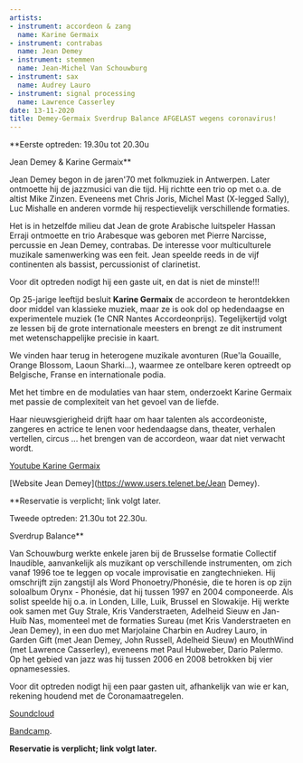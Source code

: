 ```yaml
---
artists:
- instrument: accordeon & zang
  name: Karine Germaix
- instrument: contrabas
  name: Jean Demey
- instrument: stemmen
  name: Jean-Michel Van Schouwburg
- instrument: sax
  name: Audrey Lauro
- instrument: signal processing
  name: Lawrence Casserley
date: 13-11-2020
title: Demey-Germaix Sverdrup Balance AFGELAST wegens coronavirus!
---
```

**Eerste optreden: 19.30u tot 20.30u 

Jean Demey & Karine Germaix** 

Jean Demey begon in de jaren'70 met folkmuziek in Antwerpen. Later ontmoette hij de jazzmusici van die 
tijd. Hij richtte een trio op met o.a. de altist Mike Zinzen. Eveneens met Chris Joris, Michel Mast 
(X-legged Sally), Luc Mishalle en anderen vormde hij respectievelijk verschillende formaties. 

Het is in hetzelfde milieu dat Jean de grote Arabische luitspeler Hassan Erraji ontmoette en trio 
Arabesque was geboren met Pierre Narcisse, percussie en Jean Demey, contrabas. De interesse voor 
multiculturele muzikale samenwerking was een feit. Jean speelde reeds in de vijf continenten als 
bassist, percussionist of clarinetist. 

Voor dit optreden nodigt hij een gaste uit, en dat is niet de minste!!! 

Op 25-jarige leeftijd besluit **Karine Germaix** de accordeon te herontdekken door middel van klassieke 
muziek, maar ze is ook dol op hedendaagse en experimentele muziek (1e CNR Nantes Accordeonprijs). Tegelijkertijd 
volgt ze lessen bij de grote internationale meesters en brengt ze dit instrument met wetenschappelijke 
precisie in kaart. 

We vinden haar terug in heterogene muzikale avonturen (Rue'la Gouaille, Orange Blossom, Laoun Sharki...), 
waarmee ze ontelbare keren optreedt op Belgische, Franse en internationale podia. 

Met het timbre en de modulaties van haar stem, onderzoekt Karine Germaix met passie de complexiteit van het 
gevoel van de liefde. 

Haar nieuwsgierigheid drijft haar om haar talenten als accordeoniste, zangeres en actrice te lenen 
voor hedendaagse dans, theater, verhalen vertellen, circus ... het brengen van de accordeon, waar dat niet verwacht wordt.

[Youtube Karine Germaix](https://www.youtube.com/watch?v=qR9Qf2bg7yM&feature=emb_logo) 

[Website Jean Demey](https://www.users.telenet.be/Jean Demey). 

**Reservatie is verplicht; link volgt later.

Tweede optreden: 21.30u tot 22.30u. 

Sverdrup Balance** 

Van Schouwburg werkte enkele jaren bij de Brusselse formatie Collectif Inaudible, aanvankelijk als muzikant 
op verschillende instrumenten, om zich vanaf 1996 toe te leggen op vocale improvisatie en zangtechnieken. 
Hij omschrijft zijn zangstijl als Word Phonoetry/Phonésie, die te horen is op zijn soloalbum Orynx - Phonésie, 
dat hij tussen 1997 en 2004 componeerde. Als solist speelde hij o.a. in Londen, Lille, Luik, Brussel en Slowakije. Hij 
werkte ook samen met Guy Strale, Kris Vanderstraeten, Adelheid Sieuw en Jan-Huib Nas, momenteel met de formaties 
Sureau (met Kris Vanderstraeten en Jean Demey), in een duo met Marjolaine Charbin en Audrey Lauro, in Garden 
Gift (met Jean Demey, John Russell, Adelheid Sieuw) en MouthWind (met Lawrence Casserley), eveneens met Paul 
Hubweber, Dario Palermo. Op het gebied van jazz was hij tussen 2006 en 2008 betrokken bij vier opnamesessies. 

Voor dit optreden nodigt hij een paar gasten uit, afhankelijk van wie er kan, rekening houdend met de Coronamaatregelen. 

[Soundcloud](https://soundcloud.com/jean-michelvanschouwburg) 

[Bandcamp](https://orynx.bandcamp.com/album/isla-decepci-n). 

**Reservatie is verplicht; link volgt later.**